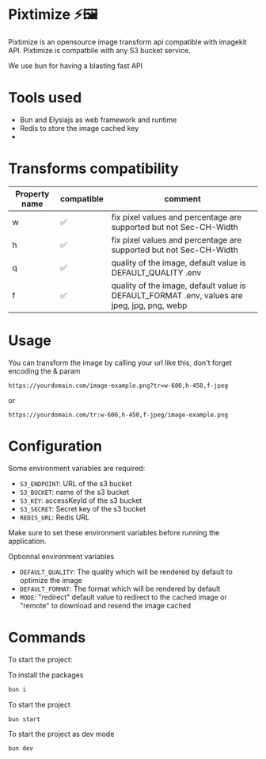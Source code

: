 # Pixtimize ⚡🖼️

Pixtimize is an opensource image transform api compatible with imagekit API. Pixtimize is compatbile with any S3 bucket service.

We use bun for having a blasting fast API

# Tools used 

- Bun and Elysiajs as web framework and runtime
- Redis to store the image cached key
- 

# Transforms compatibility

| Property name | compatible  | comment  |
|---|---|---|
| w | ✅ | fix pixel values and percentage are supported but not Sec-CH-Width |   
|  h | ✅ | fix pixel values and percentage are supported but not Sec-CH-Width |   
| q | ✅ | quality of the image, default value is DEFAULT_QUALITY .env
| f | ✅ | quality of the image, default value is DEFAULT_FORMAT .env, values are jpeg, jpg, png, webp

# Usage
You can transform the image by calling your url like this, don't forget encoding the & param

```
https://yourdomain.com/image-example.png?tr=w-606,h-450,f-jpeg
```
or

```
https://yourdomain.com/tr:w-606,h-450,f-jpeg/image-example.png
```

# Configuration

Some environment variables are required:

- `S3_ENDPOINT`: URL of the s3 bucket
- `S3_BUCKET`: name of the s3 bucket
- `S3_KEY`: accessKeyId of the s3 bucket
- `S3_SECRET`: Secret key of the s3 bucket
- `REDIS_URL`: Redis URL

Make sure to set these environment variables before running the application.

Optionnal environment variables

- `DEFAULT_QUALITY`: The quality which will be rendered by default to optimize the image
- `DEFAULT_FORMAT`: The format which will be rendered by default
- `MODE`: "redirect" default value to redirect to the cached image or "remote" to download and resend the image cached

# Commands

To start the project:

To install the packages

```bash
bun i
```

To start the project

```bash
bun start
```

To start the project as dev mode

```bash
bun dev
```
